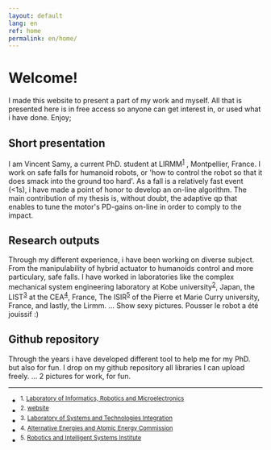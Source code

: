 ```yaml
---
layout: default
lang: en
ref: home
permalink: en/home/
---
```


# Welcome!
I made this website to present a part of my work and myself.
All that is presented here is in free access so anyone can get interest in, or used what i have done. Enjoy;

## Short presentation
I am Vincent Samy, a current PhD. student at LIRMM<sup><a href="#ft1">1</a></sup> , Montpellier, France.
I work on safe falls for humanoid robots, or 'how to control the robot so that it does smack into the ground too hard'.
As a fall is a relatively fast event (<1s), i have made a point of honor to develop an on-line algorithm.
The main contribution of my thesis is, without doubt, the adaptive qp that enables to tune the motor's PD-gains on-line in order to comply to the impact.

## Research outputs
Through my different experience, i have been working on diverse subject.
From the manipulability of hybrid actuator to humanoids control and more particulary, safe falls. I have worked in laboratories like the complex mechanical system engineering laboratory at Kobe university<sup><a href="#ft2">2</a></sup>, Japan, the LIST<sup><a href="#ft3">3</a></sup> at the CEA<sup><a href="#ft4">4</a></sup>, France, The ISIR<sup><a href="#ft5">5</a></sup> of the Pierre et Marie Curry university, France, and lastly, the Lirmm.
... Show sexy pictures. Pousser le robot a été jouissif :)

## Github repository
Through the years i have developed different tool to help me for my PhD. but also for fun.
I drop on my github repository all libraries I can upload freely.
... 2 pictures for work, for fun.



<hr>
<ul>
    <li><sup id="ft1">1. <a href="http://www.lirmm.fr/lirmm_eng">Laboratory of Informatics, Robotics and Microelectronics</a></sup></li>
    <li><sup id="ft2">2. <a target="_blank" href="http://www.research.kobe-u.ac.jp/eng-complex/index-e.html">website</a></sup></li>
    <li><sup id="ft3">3. <a target="_blank" href="http://www-list.cea.fr">
    Laboratory of Systems and Technologies Integration</a></sup></li>
    <li><sup id="ft4">4. <a target="_blank" href="http://www.cea.fr">Alternative Energies and Atomic Energy Commission</a></sup></li>
    <li><sup id="ft5">5. <a target="_blank" href="http://www.isir.upmc.fr">Robotics and Intelligent Systems Institute</a></sup></li>
</ul>